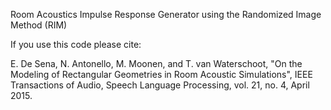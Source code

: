 Room Acoustics Impulse Response Generator using the Randomized Image Method (RIM)

If you use this code please cite: 

E. De Sena, N. Antonello, M. Moonen, and T. van Waterschoot, "On the Modeling of
Rectangular Geometries in Room Acoustic Simulations", IEEE Transactions of Audio, Speech
Language Processing, vol. 21, no. 4, April 2015.
